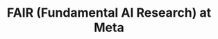 ---
layout: page
title: FAIR (Fundamental AI Research) at Meta
type: time_table
importance: 2
category: research

contents:
  - title: Speech Generation
    year: 2023 - Present
    description:
      - Worked on universal speech generation and additionally conditioned the model on unnormalized/punctuated transcripts
---